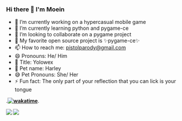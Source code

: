 ### Hi there 👋 I'm Moein

- 🔭 I’m currently working on a hypercasual mobile game
- 🌱 I’m currently learning python and pygame-ce
- 👯 I’m looking to collaborate on a pygame project
- 🌳 My favorite open source project is ✨pygame-ce✨
- 📫 How to reach me: pistolparody@gmail.com
- 😄 Pronouns: He/ Him
- 📛 Title: Yolowex
- 🐶 Pet name: Harley
- 😅 Pet Pronouns: She/ Her
- ⚡ Fun fact: The only part of your reflection that you can lick is your tongue

.____________________________[![wakatime](https://wakatime.com/badge/user/eb31e4ca-2bdc-4403-8de7-6d29488d75cd.svg)](https://wakatime.com/@eb31e4ca-2bdc-4403-8de7-6d29488d75cd)____________________________.

<a href="https://github.com/anuraghazra/github-readme-stats">
  <img align="left" src="https://github-readme-stats.vercel.app/api?username=mmdmoa&count_private=true&show_icons=true&theme=merko" />
</a>

<a href="https://github.com/anuraghazra/convoychat">
  <img align="left" src="https://github-readme-stats.vercel.app/api/top-langs/?username=mmdmoa&layout=compact&count_private=true&show_icons=false&theme=merko" />
</a> 



